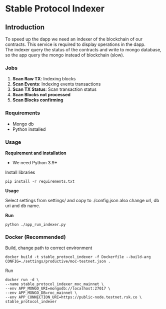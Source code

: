 # Stable Protocol Indexer

## Introduction

To speed up the dapp we need an indexer of the blockchain of our contracts. 
This service is required to display operations in the dapp.  
The indexer query the status of the contracts
and write to mongo database, so the app query the mongo instead of blockchain (slow).

### Jobs

 1. **Scan Raw TX**: Indexing blocks
 2. **Scan Events**: Indexing events transactions
 3. **Scan TX Status**: Scan transaction status
 4. **Scan Blocks not processed**
 5. **Scan Blocks confirming**
 

### Requirements

* Mongo db
* Python installed

### Usage

**Requirement and installation**
 
* We need Python 3.9+

Install libraries

`pip install -r requirements.txt`

**Usage**

Select settings from settings/ and copy to ./config.json also change url, db uri and db name. 

**Run**

`python ./app_run_indexer.py `


### Docker (Recommended)

Build, change path to correct environment

```
docker build -t stable_protocol_indexer -f Dockerfile --build-arg CONFIG=./settings/productive/moc-testnet.json .
```

Run

```
docker run -d \
--name stable_protocol_indexer_moc_mainnet \
--env APP_MONGO_URI=mongodb://localhost:27017 \
--env APP_MONGO_DB=roc_mainnet \
--env APP_CONNECTION_URI=https://public-node.testnet.rsk.co \
stable_protocol_indexer
```
